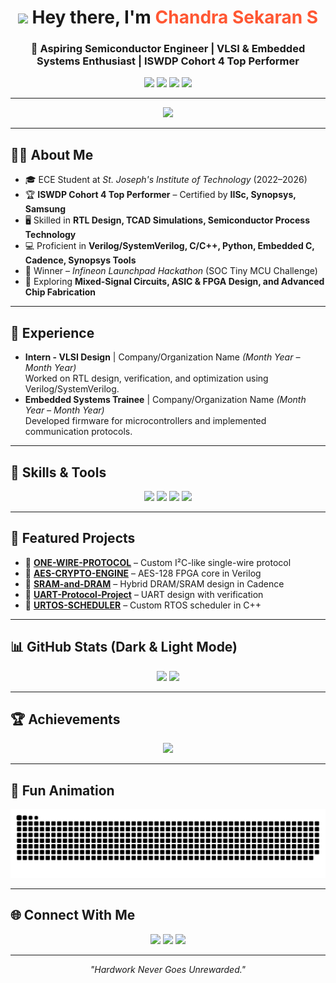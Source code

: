 <h1 align="center">
  <img src="https://media.giphy.com/media/hvRJCLFzcasrR4ia7z/giphy.gif" width="40">
  Hey there, I'm <span style="color:#FF5733;">Chandra Sekaran S</span>
</h1>
<h3 align="center">🚀 Aspiring Semiconductor Engineer | VLSI & Embedded Systems Enthusiast | ISWDP Cohort 4 Top Performer</h3>

<p align="center">
  <a href="mailto:scsvr2004@gmail.com"><img src="https://img.shields.io/badge/Email-D14836?style=for-the-badge&logo=gmail&logoColor=white"></a>
  <a href="https://www.linkedin.com/in/chandra-sekaran-s-1b44b3255/"><img src="https://img.shields.io/badge/LinkedIn-0077B5?style=for-the-badge&logo=linkedin&logoColor=white"></a>
  <a href="https://iamvengeance018.github.io"><img src="https://img.shields.io/badge/Portfolio-FF4088?style=for-the-badge&logo=web&logoColor=white"></a>
  <a href="https://github.com/iamvengeance018"><img src="https://img.shields.io/badge/GitHub-181717?style=for-the-badge&logo=github&logoColor=white"></a>
</p>

---

<p align="center">
  <img src="https://readme-typing-svg.demolab.com?font=Fira+Code&size=25&pause=1000&color=FF6F61&width=700&lines=Passionate+about+VLSI+%26+Semiconductor+Design;RTL+Design+%7C+EDA+Tools+%7C+Embedded+Systems;Open+to+Exciting+Opportunities;Let's+Innovate+Together!">
</p>

---

## 👨‍💻 About Me
- 🎓 ECE Student at *St. Joseph's Institute of Technology* (2022–2026)  
- 🏆 **ISWDP Cohort 4 Top Performer** – Certified by **IISc, Synopsys, Samsung**  
- 🖥️ Skilled in **RTL Design, TCAD Simulations, Semiconductor Process Technology**  
- 💻 Proficient in **Verilog/SystemVerilog, C/C++, Python, Embedded C, Cadence, Synopsys Tools**  
- 🥇 Winner – *Infineon Launchpad Hackathon* (SOC Tiny MCU Challenge)  
- 🌱 Exploring **Mixed-Signal Circuits, ASIC & FPGA Design, and Advanced Chip Fabrication**  

---

## 💼 Experience
- **Intern - VLSI Design** | Company/Organization Name *(Month Year – Month Year)*  
  Worked on RTL design, verification, and optimization using Verilog/SystemVerilog. 
- **Embedded Systems Trainee** | Company/Organization Name *(Month Year – Month Year)*  
  Developed firmware for microcontrollers and implemented communication protocols.  

---

## 🚀 Skills & Tools
<p align="center">
  <img src="https://skillicons.dev/icons?i=verilog,cpp,python,embedded,linux,git,vscode" />
  <img src="https://img.shields.io/badge/SystemVerilog-FF9800?style=for-the-badge">
  <img src="https://img.shields.io/badge/Cadence-FF4F00?style=for-the-badge">
  <img src="https://img.shields.io/badge/Synopsys-007ACC?style=for-the-badge">
</p>

---

## 📂 Featured Projects
- 🔹 [**ONE-WIRE-PROTOCOL**](https://github.com/iamvengeance018/ONE-WIRE-PROTOCOL) – Custom I²C-like single-wire protocol  
- 🔹 [**AES-CRYPTO-ENGINE**](https://github.com/iamvengeance018/AES-CRYPTO-ENGINE) – AES-128 FPGA core in Verilog  
- 🔹 [**SRAM-and-DRAM**](https://github.com/iamvengeance018/SRAM-and-DRAM) – Hybrid DRAM/SRAM design in Cadence  
- 🔹 [**UART-Protocol-Project**](https://github.com/iamvengeance018/UART-Protocol-Project) – UART design with verification  
- 🔹 [**URTOS-SCHEDULER**](https://github.com/iamvengeance018/URTOS-SCHEDULER) – Custom RTOS scheduler in C++  

---

## 📊 GitHub Stats (Dark & Light Mode)
<p align="center">
  <picture>
    <source 
      srcset="https://github-readme-stats.vercel.app/api?username=iamvengeance018&show_icons=true&theme=radical"
      media="(prefers-color-scheme: dark)"
    />
    <source
      srcset="https://github-readme-stats.vercel.app/api?username=iamvengeance018&show_icons=true&theme=default"
      media="(prefers-color-scheme: light)"
    />
    <img src="https://github-readme-stats.vercel.app/api?username=iamvengeance018&show_icons=true" height="165" />
  </picture>

  <picture>
    <source 
      srcset="https://github-readme-streak-stats.herokuapp.com/?user=iamvengeance018&theme=radical"
      media="(prefers-color-scheme: dark)"
    />
    <source
      srcset="https://github-readme-streak-stats.herokuapp.com/?user=iamvengeance018&theme=default"
      media="(prefers-color-scheme: light)"
    />
    <img src="https://github-readme-streak-stats.herokuapp.com/?user=iamvengeance018" height="165" />
  </picture>
</p>

---

## 🏆 Achievements
<p align="center">
  <img src="https://github-profile-trophy.vercel.app/?username=iamvengeance018&theme=dracula&no-frame=true&row=1&column=6">
</p>

---

## 🐍 Fun Animation
<p align="center">
  <img src="https://github.com/Platane/snk/raw/output/github-contribution-grid-snake.svg" alt="snake animation">
</p>

---

## 🌐 Connect With Me
<p align="center">
  <a href="mailto:scsvr2004@gmail.com"><img src="https://img.shields.io/badge/Gmail-D14836?style=for-the-badge&logo=gmail&logoColor=white"></a>
  <a href="https://www.linkedin.com/in/chandra-sekaran-s-1b44b3255/"><img src="https://img.shields.io/badge/LinkedIn-0A66C2?style=for-the-badge&logo=linkedin&logoColor=white"></a>
  <a href="https://iamvengeance018.github.io"><img src="https://img.shields.io/badge/Portfolio-FF4088?style=for-the-badge&logo=web&logoColor=white"></a>
</p>

---

<p align="center"><em>"Hardwork Never Goes Unrewarded."</em></p>
